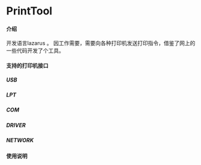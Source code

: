 # PrintTool

#### 介绍
开发语言lazarus 。
因工作需要，需要向各种打印机发送打印指令，借鉴了网上的一些代码开发了个工具。


#### 支持的打印机接口
##### USB
##### LPT
##### COM
##### DRIVER
##### NETWORK

#### 使用说明
